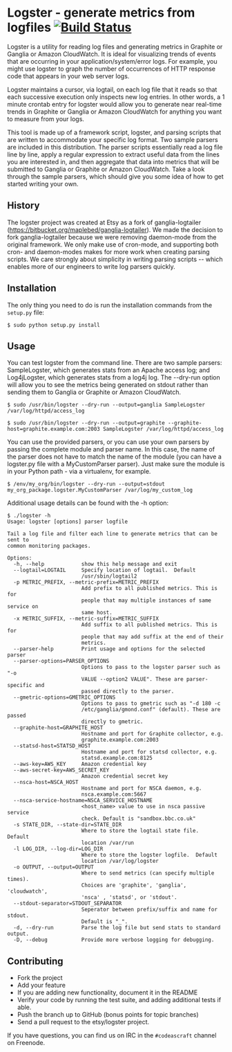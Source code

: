 # Logster - generate metrics from logfiles [![Build Status](https://secure.travis-ci.org/etsy/logster.png)](http://travis-ci.org/etsy/logster)

Logster is a utility for reading log files and generating metrics in Graphite
or Ganglia or Amazon CloudWatch. It is ideal for visualizing trends of events that are occurring in
your application/system/error logs. For example, you might use logster to graph
the number of occurrences of HTTP response code that appears in your web server
logs.

Logster maintains a cursor, via logtail, on each log file that it reads so that
each successive execution only inspects new log entries. In other words, a 1
minute crontab entry for logster would allow you to generate near real-time
trends in Graphite or Ganglia or Amazon CloudWatch for anything you want to measure from your logs.

This tool is made up of a framework script, logster, and parsing scripts that
are written to accommodate your specific log format. Two sample parsers are
included in this distribution. The parser scripts essentially read a log file
line by line, apply a regular expression to extract useful data from the lines
you are interested in, and then aggregate that data into metrics that will be
submitted to Ganglia or Graphite or Amazon CloudWatch. Take a look through the sample
parsers, which should give you some idea of how to get started writing your
own.


## History

The logster project was created at Etsy as a fork of ganglia-logtailer
(https://bitbucket.org/maplebed/ganglia-logtailer). We made the decision to
fork ganglia-logtailer because we were removing daemon-mode from the original
framework. We only make use of cron-mode, and supporting both cron- and
daemon-modes makes for more work when creating parsing scripts. We care
strongly about simplicity in writing parsing scripts -- which enables more of
our engineers to write log parsers quickly.


## Installation

The only thing you need to do is run the installation commands from the
`setup.py` file:

    $ sudo python setup.py install


## Usage

You can test logster from the command line. There are two sample parsers:
SampleLogster, which generates stats from an Apache access log; and
Log4jLogster, which generates stats from a log4j log. The --dry-run option will
allow you to see the metrics being generated on stdout rather than sending them
to Ganglia or Graphite or Amazon CloudWatch.

    $ sudo /usr/bin/logster --dry-run --output=ganglia SampleLogster /var/log/httpd/access_log

    $ sudo /usr/bin/logster --dry-run --output=graphite --graphite-host=graphite.example.com:2003 SampleLogster /var/log/httpd/access_log

You can use the provided parsers, or you can use your own parsers by passing
the complete module and parser name. In this case, the name of the parser does
not have to match the name of the module (you can have a logster.py file with a
MyCustomParser parser). Just make sure the module is in your Python path - via
a virtualenv, for example.

    $ /env/my_org/bin/logster --dry-run --output=stdout my_org_package.logster.MyCustomParser /var/log/my_custom_log

Additional usage details can be found with the -h option:

    $ ./logster -h
    Usage: logster [options] parser logfile

    Tail a log file and filter each line to generate metrics that can be sent to
    common monitoring packages.

    Options:
      -h, --help            show this help message and exit
      --logtail=LOGTAIL     Specify location of logtail.  Default
                            /usr/sbin/logtail2
      -p METRIC_PREFIX, --metric-prefix=METRIC_PREFIX
                            Add prefix to all published metrics. This is for
                            people that may multiple instances of same service on
                            same host.
      -x METRIC_SUFFIX, --metric-suffix=METRIC_SUFFIX
                            Add suffix to all published metrics. This is for
                            people that may add suffix at the end of their
                            metrics.
      --parser-help         Print usage and options for the selected parser
      --parser-options=PARSER_OPTIONS
                            Options to pass to the logster parser such as "-o
                            VALUE --option2 VALUE". These are parser-specific and
                            passed directly to the parser.
      --gmetric-options=GMETRIC_OPTIONS
                            Options to pass to gmetric such as "-d 180 -c
                            /etc/ganglia/gmond.conf" (default). These are passed
                            directly to gmetric.
      --graphite-host=GRAPHITE_HOST
                            Hostname and port for Graphite collector, e.g.
                            graphite.example.com:2003
      --statsd-host=STATSD_HOST
                            Hostname and port for statsd collector, e.g.
                            statsd.example.com:8125
      --aws-key=AWS_KEY     Amazon credential key
      --aws-secret-key=AWS_SECRET_KEY
                            Amazon credential secret key
      --nsca-host=NSCA_HOST
                            Hostname and port for NSCA daemon, e.g.
                            nsca.example.com:5667
      --nsca-service-hostname=NSCA_SERVICE_HOSTNAME
                            <host_name> value to use in nsca passive service
                            check. Default is "sandbox.bbc.co.uk"
      -s STATE_DIR, --state-dir=STATE_DIR
                            Where to store the logtail state file.  Default
                            location /var/run
      -l LOG_DIR, --log-dir=LOG_DIR
                            Where to store the logster logfile.  Default
                            location /var/log/logster
      -o OUTPUT, --output=OUTPUT
                            Where to send metrics (can specify multiple times).
                            Choices are 'graphite', 'ganglia', 'cloudwatch',
                            'nsca' , 'statsd', or 'stdout'.
      --stdout-separator=STDOUT_SEPARATOR
                            Seperator between prefix/suffix and name for stdout.
                            Default is "_".
      -d, --dry-run         Parse the log file but send stats to standard output.
      -D, --debug           Provide more verbose logging for debugging.


## Contributing

- Fork the project
- Add your feature
- If you are adding new functionality, document it in the README
- Verify your code by running the test suite, and adding additional tests if able.
- Push the branch up to GitHub (bonus points for topic branches)
- Send a pull request to the etsy/logster project.

If you have questions, you can find us on IRC in the `#codeascraft` channel on Freenode.



